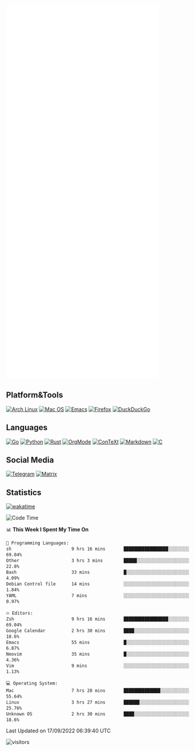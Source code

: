 ![Metrics](https://github.com/SteamedFish/SteamedFish/blob/master/github-metrics.svg)

## Platform&Tools

[![Arch Linux](https://img.shields.io/badge/ArchLinux-1793D1?logo=arch-linux&logoColor=fff&style=flat-square)](https://archlinux.org/)
[![Mac OS](https://img.shields.io/badge/MacOS-000000?style=flat-square&logo=macos&logoColor=F0F0F0)](https://www.apple.com/macos/)
[![Emacs](https://img.shields.io/badge/Emacs-%237F5AB6.svg?&style=flat-square&logo=gnu-emacs&logoColor=white)](https://www.gnu.org/software/emacs/)
[![Firefox](https://img.shields.io/badge/Firefox-FF7139?style=flat-square&logo=Firefox-Browser&logoColor=white)](https://firefox.com/)
[![DuckDuckGo](https://img.shields.io/badge/DuckDuckGo-DE5833?style=flat-square&logo=DuckDuckGo&logoColor=white)](https://duckduckgo.com/)

## Languages

[![Go](https://img.shields.io/badge/Golang-%2300ADD8.svg?style=flat-square&logo=go&logoColor=white)](https://golang.org/)
[![Python](https://img.shields.io/badge/Python-3670A0?style=flat-square&logo=python&logoColor=ffdd54)](https://www.python.org/)
[![Rust](https://img.shields.io/badge/Rust-%23000000.svg?style=flat-square&logo=rust&logoColor=white)](https://www.rust-lang.org/)
[![OrgMode](https://img.shields.io/badge/OrgMode-%23000000.svg?style=flat-square&logo=org&logoColor=white)](https://orgmode.org/)
[![ConTeXt](https://img.shields.io/badge/ConTeXt-%23008080.svg?style=flat-square&logo=latex&logoColor=white)](https://contextgarden.net/)
[![Markdown](https://img.shields.io/badge/MarkDown-%23000000.svg?style=flat-square&logo=markdown&logoColor=white)](https://daringfireball.net/projects/markdown/)
[![C](https://img.shields.io/badge/C-%2300599C.svg?style=flat-square&logo=c&logoColor=white)](https://www.iso.org/standard/74528.html)

## Social Media
[![Telegram](https://img.shields.io/badge/SteamedFish-2CA5E0?style=social&logo=telegram&logoColor=white)](https://t.me/SteamedFish)
[![Matrix](https://img.shields.io/badge/SteamedFish-2CA5E0?style=social&logo=matrix&logoColor=black)](https://matrix.to/#/@i:steamedfish.org)

## Statistics
[![wakatime](https://wakatime.com/badge/user/168280d6-fcf2-4b4f-ad3a-dc4612f35b38.svg)](https://wakatime.com/@168280d6-fcf2-4b4f-ad3a-dc4612f35b38)

<!--START_SECTION:waka-->
![Code Time](http://img.shields.io/badge/Code%20Time-2%2C009%20hrs%208%20mins-blue)

📊 **This Week I Spent My Time On** 

```text
💬 Programming Languages: 
sh                       9 hrs 16 mins       █████████████████░░░░░░░░   69.04% 
Other                    3 hrs 3 mins        █████░░░░░░░░░░░░░░░░░░░░   22.8% 
Bash                     33 mins             █░░░░░░░░░░░░░░░░░░░░░░░░   4.09% 
Debian Control file      14 mins             ░░░░░░░░░░░░░░░░░░░░░░░░░   1.84% 
YAML                     7 mins              ░░░░░░░░░░░░░░░░░░░░░░░░░   0.97%

🔥 Editors: 
Zsh                      9 hrs 16 mins       █████████████████░░░░░░░░   69.04% 
Google Calendar          2 hrs 30 mins       ████░░░░░░░░░░░░░░░░░░░░░   18.6% 
Emacs                    55 mins             █░░░░░░░░░░░░░░░░░░░░░░░░   6.87% 
Neovim                   35 mins             █░░░░░░░░░░░░░░░░░░░░░░░░   4.36% 
Vim                      9 mins              ░░░░░░░░░░░░░░░░░░░░░░░░░   1.13%

💻 Operating System: 
Mac                      7 hrs 28 mins       ██████████████░░░░░░░░░░░   55.64% 
Linux                    3 hrs 27 mins       ██████░░░░░░░░░░░░░░░░░░░   25.76% 
Unknown OS               2 hrs 30 mins       ████░░░░░░░░░░░░░░░░░░░░░   18.6%

```


 Last Updated on 17/09/2022 06:39:40 UTC
<!--END_SECTION:waka-->

![visitors](https://visitor-badge.laobi.icu/badge?page_id=SteamedFish.SteamedFish)

